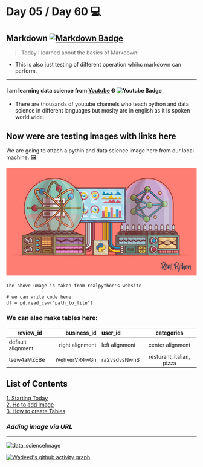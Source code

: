 # Day 05 / Day 60 💻
## Markdown [![Markdown Badge](https://img.shields.io/badge/-Markdown-000000?style=flat&logo=markdown&logoColor=white)](https://www.markdownguide.org/)
> Today I learned about the basics of Markdown:
* This is also just testing of different operation whihc markdown can perform.

---
#### I am learning data science from [Youtube](www.youtube.com) 🌐 ![Youtube Badge](https://img.shields.io/badge/-Youtube-FF0000?style=flat&logo=youtube&logoColor=white)
- There are thousands of youtube channels who teach python and data science in different languages but moslty are in english as it is spoken world wide.

## Now were are testing images with links here

We are going to attach a pythin and data science image here from our local machine. 🖼️

![pythonimage](../python_header.jpg)

`The above umage is taken from realpython's website`

```
# we can write code here
df = pd.read_csv("path_to_file")
```
### We can also make tables here:
| review_id | business_id | user_id | categories |
| --------- | -----------: | :------- | :----------: |
| default alignment | right alignment | left alignment | center alignment |
| tsew4aMZEBe | iVehverVR4wGn | ra2vsdvsNwnS | resturant, italian, pizza |

## **List of Contents**
[1. Starting Today](#day-05--day-60-💻)\
[2. Ho to add Image](#i-am-learning-data-science-from-youtube-🌐)\
[3. How to create Tables](#we-can-also-make-tables-here)

### **_Adding image via URL_**
---
![data_scienceImage](https://realpython.com/cdn-cgi/image/width=960,format=auto/https://files.realpython.com/media/Build-Your-Python-Project-Documentation-With-MkDocs_Watermarked.5a882c215e55.jpg)

[![Wadeed's github activity graph](https://github-readme-activity-graph.vercel.app/graph?username=wadeedmadni&theme=react)](https://github.com/ashutosh00710/github-readme-activity-graph)